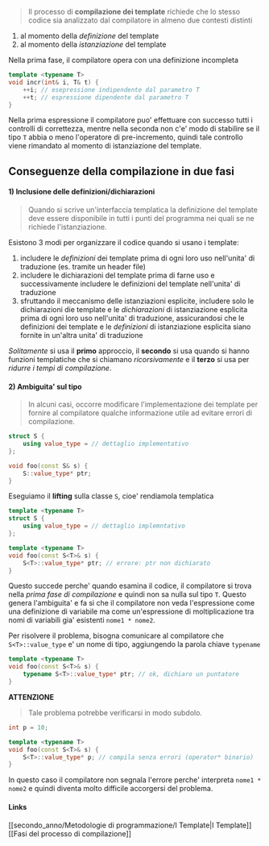 >Il processo di **compilazione dei template** richiede che lo stesso codice sia analizzato dal compilatore in almeno due contesti distinti

1. al momento della *definizione* del template
2. al momento della *istanziazione* del template

Nella prima fase, il compilatore opera con una definizione incompleta
```cpp
template <typename T>
void incr(int& i, T& t) {
	++i; // esepressione indipendente dal parametro T
	++t; // espressione dipendente dal parametro T
}
```
Nella prima espressione il compilatore puo' effettuare con successo tutti i controlli di correttezza, mentre nella seconda non c'e' modo di stabilire se il tipo `T` abbia o meno l'operatore di pre-incremento, quindi tale controllo viene rimandato al momento di istanziazione del template.

## Conseguenze della compilazione in due fasi

#### 1) Inclusione delle definizioni/dichiarazioni

>Quando si scrive un'interfaccia templatica la definizione del template deve essere disponibile in tutti i punti del programma nei quali se ne richiede l'istanziazione.

Esistono 3 modi per organizzare il codice quando si usano i template:
1. includere le *definizioni* dei template prima di ogni loro uso nell'unita' di traduzione (es. tramite un header file)
2. includere le dichiarazioni del template prima di farne uso e successivamente includere le definizioni del template nell'unita' di traduzione
3. sfruttando il meccanismo delle istanziazioni esplicite, includere solo le dichiarazioni die template e le *dichiarazioni* di istanziazione esplicita prima di ogni loro uso nell'unita' di traduzione, assicurandosi che le definizioni dei template e le *definizioni* di istanziazione esplicita siano fornite in un'altra unita' di traduzione

*Solitamente* si usa il **primo** approccio, il **secondo** si usa quando si hanno funzioni templatiche che si chiamano *ricorsivamente* e il **terzo** si usa per *ridurre i tempi di compilazione*.

#### 2)  Ambiguita' sul tipo
>In alcuni casi, occorre modificare l'implementazione dei template per fornire al compilatore qualche informazione utile ad evitare errori di compilazione.

```cpp
struct S {
	using value_type = // dettaglio implementativo
};

void foo(const S& s) {
	S::value_type* ptr;
}
```

Eseguiamo il **lifting** sulla classe `S`, cioe' rendiamola templatica

```cpp
template <typename T>
struct S {
	using value_type = // dettaglio implemntativo
};

template <typename T>
void foo(const S<T>& s) {
	S<T>::value_type* ptr; // errore: ptr non dichiarato
}
```

Questo succede perche' quando esamina il codice, il compilatore si trova nella *prima fase di compilazione* e quindi non sa nulla sul tipo `T`. Questo genera l'ambiguita' e fa si che il compilatore non veda l'espressione come una definizione di variabile ma come un'espressione di moltiplicazione tra nomi di variabili gia' esistenti `nome1 * nome2`.

Per risolvere il problema, bisogna comunicare al compilatore che `S<T>::value_type` e' un nome di tipo, aggiungendo la parola chiave `typename`
```cpp
template <typename T>
void foo(const S<T>& s) {
	typename S<T>::value_type* ptr; // ok, dichiaro un puntatore
}
```

**ATTENZIONE**
>Tale problema potrebbe verificarsi in modo subdolo.

```cpp
int p = 10;

template <typename T>
void foo(const S<T>& s) {
	S<T>::value_type* p; // compila senza errori (operator* binario)
}
```

In questo caso il compilatore non segnala l'errore perche' interpreta `nome1 * nome2` e quindi diventa molto difficile accorgersi del problema.

#### Links
[[secondo_anno/Metodologie di programmazione/I Template|I Template]]
[[Fasi del processo di compilazione]]